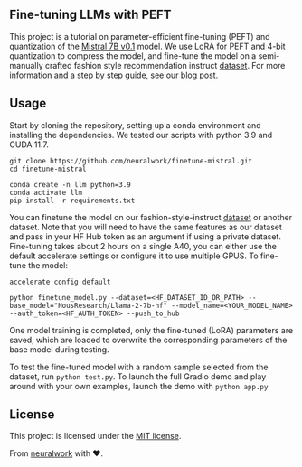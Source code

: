 ## Fine-tuning LLMs with PEFT
This project is a tutorial on parameter-efficient fine-tuning (PEFT) and quantization of the [Mistral 7B v0.1](https://huggingface.co/mistralai/Mistral-7B-v0.1) model. We use LoRA for PEFT and 4-bit quantization to compress the model, and fine-tune the model on a semi-manually crafted fashion style recommendation instruct [dataset](https://huggingface.co/datasets/neuralwork/fashion-style-instruct). For more information and a step by step guide, see our [blog post](https://neuralwork.ai/).

## Usage
Start by cloning the repository, setting up a conda environment and installing the dependencies. We tested our scripts with python 3.9 and CUDA 11.7.
```
git clone https://github.com/neuralwork/finetune-mistral.git
cd finetune-mistral

conda create -n llm python=3.9
conda activate llm
pip install -r requirements.txt
```

You can finetune the model on our fashion-style-instruct [dataset](https://huggingface.co/datasets/neuralwork/fashion-style-instruct) or another dataset. Note that you will need to have the same features as our dataset and pass in your HF Hub token as an argument if using a private dataset. Fine-tuning takes about 2 hours on a single A40, you can either use the default accelerate settings or configure it to use multiple GPUS. To fine-tune the model:
```
accelerate config default

python finetune_model.py --dataset=<HF_DATASET_ID_OR_PATH> --base_model="NousResearch/Llama-2-7b-hf" --model_name=<YOUR_MODEL_NAME> --auth_token=<HF_AUTH_TOKEN> --push_to_hub
```

One model training is completed, only the fine-tuned (LoRA) parameters are saved, which are loaded to overwrite the corresponding parameters of the base model during testing.  

To test the fine-tuned model with a random sample selected from the dataset, run `python test.py`. To launch the full Gradio demo and play around with your own examples, launch the demo with `python app.py`


## License
This project is licensed under the [MIT license](https://github.com/neuralwork/finetune-mistral/blob/main/LICENSE).

From [neuralwork](https://neuralwork.ai/) with :heart:.
